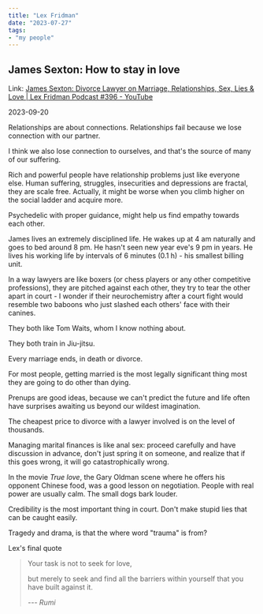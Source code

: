 ```yaml
---
title: "Lex Fridman"
date: "2023-07-27"
tags:
- "my people"
---
```


## James Sexton: How to stay in love

Link:
[James Sexton: Divorce Lawyer on Marriage, Relationships, Sex, Lies & Love | Lex Fridman Podcast #396 - YouTube](https://www.youtube.com/watch?v=fUEjCXpOjPY)

2023-09-20

Relationships are about connections.
Relationships fail because we lose connection with our partner.

I think we also lose connection to ourselves, and that's the source of many of our suffering.

Rich and powerful people have relationship problems just like everyone else. 
Human suffering, struggles, insecurities and depressions are fractal, they are scale free.
Actually, it might be worse when you climb higher on the social ladder and acquire more.

Psychedelic with proper guidance, might help us find empathy towards each other.

James lives an extremely disciplined life. He wakes up at 4 am naturally and goes to bed around 8 pm. He hasn't seen new year eve's 9 pm in years.
He lives his working life by intervals of 6 minutes (0.1 h) - his smallest billing unit.

In a way lawyers are like boxers (or chess players or any other competitive professions), they are pitched against each other, they try to tear the other apart in court - I wonder if their neurochemistry after a court fight would resemble two baboons who just slashed each others' face with their canines.

They both like Tom Waits, whom I know nothing about.

They both train in Jiu-jitsu.

Every marriage ends, in death or divorce.

For most people, getting married is the most legally significant thing most they are going to do other than dying.

Prenups are good ideas, because we can't predict the future and life often have surprises awaiting us beyond our wildest imagination.

The cheapest price to divorce with a lawyer involved is on the level of thousands.

Managing marital finances is like anal sex: proceed carefully and have discussion in advance, don't just spring it on someone,
and realize that if this goes wrong, it will go catastrophically wrong.

In the movie *True love*, the Gary Oldman scene where he offers his opponent Chinese food, was a good lesson on negotiation.
People with real power are usually calm. The small dogs bark louder.

Credibility is the most important thing in court. Don't make stupid lies that can be caught easily.

Tragedy and drama, is that the where word "trauma" is from?

Lex's final quote

> Your task is not to seek for love,
> 
> but merely to seek and find all the barriers within yourself that you have built against it.
> 
> *--- Rumi*